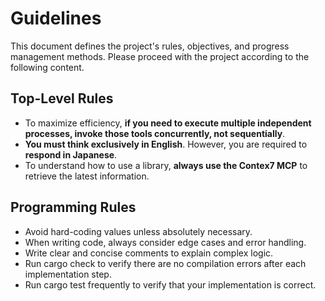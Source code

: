 # Guidelines

This document defines the project's rules, objectives, and progress management methods. Please proceed with the project according to the following content.

## Top-Level Rules

- To maximize efficiency, **if you need to execute multiple independent processes, invoke those tools concurrently, not sequentially**.
- **You must think exclusively in English**. However, you are required to **respond in Japanese**.
- To understand how to use a library, **always use the Contex7 MCP** to retrieve the latest information.

## Programming Rules

- Avoid hard-coding values unless absolutely necessary.
- When writing code, always consider edge cases and error handling.
- Write clear and concise comments to explain complex logic.
- Run cargo check to verify there are no compilation errors after each implementation step.
- Run cargo test frequently to verify that your implementation is correct.
